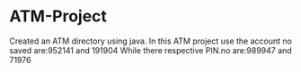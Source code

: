 # ATM-Project
Created an ATM directory using java.
In this ATM project use the account no saved are:952141  and 191904 
While there respective PIN.no are:989947 and 71976
